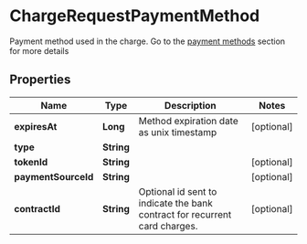 

# ChargeRequestPaymentMethod

Payment method used in the charge. Go to the [payment methods](https://developers.conekta.com/reference/m%C3%A9todos-de-pago) section for more details 

## Properties

| Name | Type | Description | Notes |
|------------ | ------------- | ------------- | -------------|
|**expiresAt** | **Long** | Method expiration date as unix timestamp |  [optional] |
|**type** | **String** |  |  |
|**tokenId** | **String** |  |  [optional] |
|**paymentSourceId** | **String** |  |  [optional] |
|**contractId** | **String** | Optional id sent to indicate the bank contract for recurrent card charges. |  [optional] |




